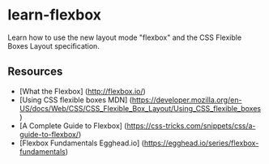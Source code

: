 # learn-flexbox
Learn how to use the new layout mode "flexbox" and the CSS Flexible Boxes Layout specification.


## Resources

* [What the Flexbox] (http://flexbox.io/)
* [Using CSS flexible boxes MDN] (https://developer.mozilla.org/en-US/docs/Web/CSS/CSS_Flexible_Box_Layout/Using_CSS_flexible_boxes)
* [A Complete Guide to Flexbox] (https://css-tricks.com/snippets/css/a-guide-to-flexbox/)
* [Flexbox Fundamentals Egghead.io] (https://egghead.io/series/flexbox-fundamentals)
